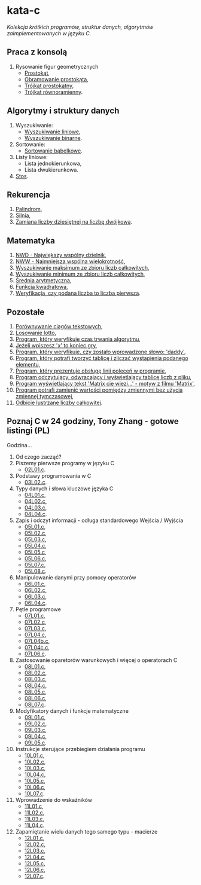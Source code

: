 # kata-c
_Kolekcja krótkich programów, struktur danych, algorytmów zaimplementowanych w języku C._

Praca z konsolą
---------------

1. Rysowanie figur geometrycznych
    * [Prostokąt](/console/print_rectangle.c),
    * [Obramowanie prostokąta](/console/print_rectangle_with_border.c),
    * [Trójkąt prostokątny](/console/print_triangle_rectangular.c),
    * [Trójkąt równoramienny](/console/print_triangle_isosceles.c).

Algorytmy i struktury danych
----------------------------

1. Wyszukiwanie:
    * [Wyszukiwanie liniowe](/algorithms/search_line.c),
    * [Wyszukiwanie binarne](/algorithms/search_binary.c).
2. Sortowanie:
    * [Sortowanie bąbelkowe](/algorithms/bubble_sort.c).
3. Listy liniowe:
    * Lista jednokierunkowa,
    * Lista dwukierunkowa.
4. [Stos](/algorithms/stack/stack.c).

Rekurencja
----------

1. [Palindrom](/recursion/palindrome.c),
2. [Silnia](/recursion/factorial.c),
3. [Zamiana liczby dziesiętnej na liczbę dwójkową](/recursion/conver_to_binary.c).

Matematyka
----------

1. [NWD - Największy wspólny dzielnik](/math/nwd.c),
2. [NWW - Najmniejsza wspólna wielokrotność](/math/nww.c),
3. [Wyszukiwanie maksimum ze zbioru liczb całkowitych](/math/max.c),
4. [Wyszukiwanie minimum ze zbioru liczb całkowitych](/math/min.c),
5. [Średnia arytmetyczna](/math/average.c),
6. [Funkcja kwadratowa](/math/quadratic_function/quadratic_function.c),
7. [Weryfikacja, czy podana liczba to liczba pierwsza](/math/prime.c).

Pozostałe
---------

01. [Porównywanie ciągów tekstowych](/other/string_compare.c),
02. [Losowanie lotto](/other/lottery.c),
03. [Program, który weryfikuje czas trwania algorytmu](/other/algorithm_duration.c),
04. [Jeżeli wpiszesz 'x' to koniec gry](/other/x_terminate_program.c),
05. [Program, który weryfikuje, czy zostało wprowadzone słowo: 'daddy'](/other/daddy.c),
06. [Program, który potrafi tworzyć tablicę i zliczać wystąpienia podanego elementu](/other/tables.c),
07. [Program, który prezentuje obsługę linii poleceń w programie](/other/command_line.c),
08. [Program odczytujący, odwracający i wyświetlający tablicę liczb z pliku](/other/tables02.c),
09. [Program wyświetlający tekst 'Matrix cie wiezi...' - motyw z filmu 'Matrix'](/other/matrix_movie.c),
10. [Program potrafi zamienić wartości pomiędzy zmiennymi bez użycia zmiennej tymczasowej](/other/swap.c),
11. [Odbicie lustrzane liczby całkowitej](/other/mirror.c).

Poznaj C w 24 godziny, Tony Zhang - gotowe listingi (PL)
--------------------------------------------------------

Godzina...

01. Od czego zacząć?
02. Piszemy pierwsze programy w języku C
    + [02L01.c](./c-in-24h/02H/02L01.c).
03. Podstawy programowania w C
    + [03L02.c](./c-in-24h/03H/03L02.c).
04. Typy danych i słowa kluczowe języka C
    + [04L01.c](./c-in-24h/04H/04L01.c),
    + [04L02.c](./c-in-24h/04H/04L02.c),
    + [04L03.c](./c-in-24h/04H/04L03.c),
    + [04L04.c](./c-in-24h/04H/04L04.c).
05. Zapis i odczyt informacji - odługa standardowego Wejścia / Wyjścia
    + [05L01.c](./c-in-24h/05H/05L01.c),
    + [05L02.c](./c-in-24h/05H/05L02.c),
    + [05L03.c](./c-in-24h/05H/05L03.c),
    + [05L04.c](./c-in-24h/05H/05L04.c),
    + [05L05.c](./c-in-24h/05H/05L05.c),
    + [05L06.c](./c-in-24h/05H/05L06.c),
    + [05L07.c](./c-in-24h/05H/05L07.c),
    + [05L08.c](./c-in-24h/05H/05L08.c).
06. Manipulowanie danymi przy pomocy operatorów
    + [06L01.c](./c-in-24h/06H/06L01.c),
    + [06L02.c](./c-in-24h/06H/06L02.c),
    + [06L03.c](./c-in-24h/06H/06L03.c),
    + [06L04.c](./c-in-24h/06H/06L04.c).
07. Pętle programowe
    + [07L01.c](./c-in-24h/07H/07L01.c),
    + [07L02.c](./c-in-24h/07H/07L02.c),
    + [07L03.c](./c-in-24h/07H/07L03.c),
    + [07L04.c](./c-in-24h/07H/07L04.c),
    + [07L04b.c](./c-in-24h/07H/07L04b.c),
    + [07L04c.c](./c-in-24h/07H/07L04c.c),
    + [07L06.c](./c-in-24h/07H/07L06.c).
08. Zastosowanie oparetorów warunkowych i więcej o operatorach C
    + [08L01.c](./c-in-24h/08H/08L01.c),
    + [08L02.c](./c-in-24h/08H/08L02.c),
    + [08L03.c](./c-in-24h/08H/08L03.c),
    + [08L04.c](./c-in-24h/08H/08L04.c),
    + [08L05.c](./c-in-24h/08H/08L05.c),
    + [08L06.c](./c-in-24h/08H/08L06.c),
    + [08L07.c](./c-in-24h/08H/08L07.c).
09. Modyfikatory danych i funkcje matematyczne
    + [09L01.c](./c-in-24h/09H/09L01.c),
    + [09L02.c](./c-in-24h/09H/09L02.c),
    + [09L03.c](./c-in-24h/09H/09L03.c),
    + [09L04.c](./c-in-24h/09H/09L04.c),
    + [09L05.c](./c-in-24h/09H/09L05.c).
10. Instrukcje sterujące przebiegiem działania programu
    + [10L01.c](./c-in-24h/10H/10L01.c),
    + [10L02.c](./c-in-24h/10H/10L02.c),
    + [10L03.c](./c-in-24h/10H/10L03.c),
    + [10L04.c](./c-in-24h/10H/10L04.c),
    + [10L05.c](./c-in-24h/10H/10L05.c),
    + [10L06.c](./c-in-24h/10H/10L06.c),
    + [10L07.c](./c-in-24h/10H/10L07.c).
11. Wprowadzenie do wskaźników
    + [11L01.c](./c-in-24h/11H/11L01.c),
    + [11L02.c](./c-in-24h/11H/11L02.c),
    + [11L03.c](./c-in-24h/11H/11L03.c),
    + [11L04.c](./c-in-24h/11H/11L04.c).
12. Zapamiętanie wielu danych tego samego typu - macierze
    + [12L01.c](./c-in-24h/12H/12L01.c),
    + [12L02.c](./c-in-24h/12H/12L02.c),
    + [12L03.c](./c-in-24h/12H/12L03.c),
    + [12L04.c](./c-in-24h/12H/12L04.c),
    + [12L05.c](./c-in-24h/12H/12L05.c),
    + [12L06.c](./c-in-24h/12H/12L06.c),
    + [12L07.c](./c-in-24h/12H/12L07.c).
